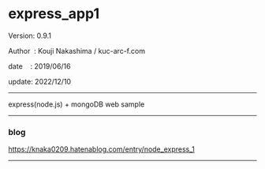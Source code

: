 ﻿# express_app1

 Version: 0.9.1

 Author  : Kouji Nakashima / kuc-arc-f.com

 date    : 2019/06/16

 update: 2022/12/10
 
***

express(node.js) + mongoDB web sample

***
### blog

https://knaka0209.hatenablog.com/entry/node_express_1

***

